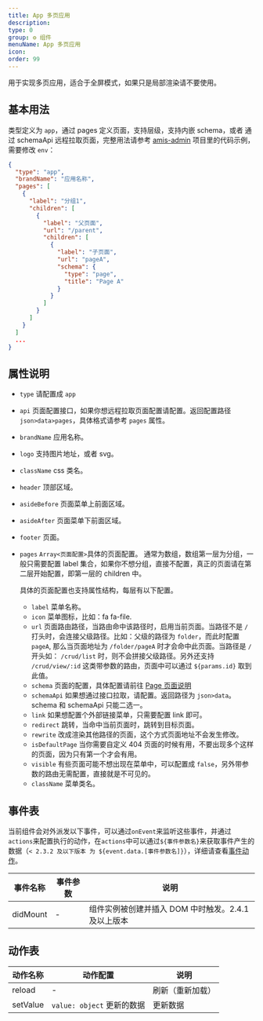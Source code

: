 ```yaml
---
title: App 多页应用
description:
type: 0
group: ⚙ 组件
menuName: App 多页应用
icon:
order: 99
---
```


用于实现多页应用，适合于全屏模式，如果只是局部渲染请不要使用。

## 基本用法

类型定义为 `app`，通过 pages 定义页面，支持层级，支持内嵌 schema，或者 通过 schemaApi 远程拉取页面，完整用法请参考 [amis-admin](https://github.com/aisuda/amis-admin) 项目里的代码示例，需要修改 `env`：

```json
{
  "type": "app",
  "brandName": "应用名称",
  "pages": [
    {
      "label": "分组1",
      "children": [
        {
          "label": "父页面",
          "url": "/parent",
          "children": [
            {
              "label": "子页面",
              "url": "pageA",
              "schema": {
                "type": "page",
                "title": "Page A"
              }
            }
          ]
        }
      ]
    }
  ]
  ...
}
```

## 属性说明

- `type` 请配置成 `app`
- `api` 页面配置接口，如果你想远程拉取页面配置请配置。返回配置路径 `json>data>pages`，具体格式请参考 `pages` 属性。
- `brandName` 应用名称。
- `logo` 支持图片地址，或者 svg。
- `className` css 类名。
- `header` 顶部区域。
- `asideBefore` 页面菜单上前面区域。
- `asideAfter` 页面菜单下前面区域。
- `footer` 页面。
- `pages` `Array<页面配置>`具体的页面配置。
  通常为数组，数组第一层为分组，一般只需要配置 label 集合，如果你不想分组，直接不配置，真正的页面请在第二层开始配置，即第一层的 children 中。

  具体的页面配置也支持属性结构，每层有以下配置。

  - `label` 菜单名称。
  - `icon` 菜单图标，比如：fa fa-file.
  - `url` 页面路由路径，当路由命中该路径时，启用当前页面。当路径不是 `/` 打头时，会连接父级路径。比如：父级的路径为 `folder`，而此时配置 `pageA`, 那么当页面地址为 `/folder/pageA` 时才会命中此页面。当路径是 `/` 开头如： `/crud/list` 时，则不会拼接父级路径。另外还支持 `/crud/view/:id` 这类带参数的路由，页面中可以通过 `${params.id}` 取到此值。
  - `schema` 页面的配置，具体配置请前往 [Page 页面说明](./page)
  - `schemaApi` 如果想通过接口拉取，请配置。返回路径为 `json>data`。schema 和 schemaApi 只能二选一。
  - `link` 如果想配置个外部链接菜单，只需要配置 link 即可。
  - `redirect` 跳转，当命中当前页面时，跳转到目标页面。
  - `rewrite` 改成渲染其他路径的页面，这个方式页面地址不会发生修改。
  - `isDefaultPage` 当你需要自定义 404 页面的时候有用，不要出现多个这样的页面，因为只有第一个才会有用。
  - `visible` 有些页面可能不想出现在菜单中，可以配置成 `false`，另外带参数的路由无需配置，直接就是不可见的。
  - `className` 菜单类名。

## 事件表

当前组件会对外派发以下事件，可以通过`onEvent`来监听这些事件，并通过`actions`来配置执行的动作，在`actions`中可以通过`${事件参数名}`来获取事件产生的数据（`< 2.3.2 及以下版本 为 ${event.data.[事件参数名]}`），详细请查看[事件动作](../../docs/concepts/event-action)。

| 事件名称 | 事件参数 | 说明                                                |
| -------- | -------- | --------------------------------------------------- |
| didMount | -        | 组件实例被创建并插入 DOM 中时触发。2.4.1 及以上版本 |

## 动作表

| 动作名称 | 动作配置                   | 说明             |
| -------- | -------------------------- | ---------------- |
| reload   | -                          | 刷新（重新加载） |
| setValue | `value: object` 更新的数据 | 更新数据         |

